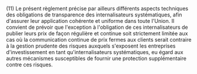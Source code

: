 (11) Le présent règlement précise par ailleurs différents aspects techniques des obligations de transparence des internalisateurs systématiques, afin d'assurer leur application cohérente et uniforme dans toute l'Union. Il convient de prévoir que l'exception à l'obligation de ces internalisateurs de publier leurs prix de façon régulière et continue soit strictement limitée aux cas où la communication continue de prix fermes aux clients serait contraire à la gestion prudente des risques auxquels s'exposent les entreprises d'investissement en tant qu'internalisateurs systématiques, eu égard aux autres mécanismes susceptibles de fournir une protection supplémentaire contre ces risques.